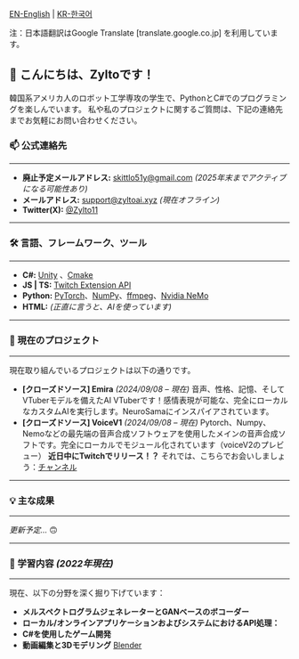[EN-English](https://github.com/Zylto11/Zylto11/blob/main/README.md) |
[KR-한국어](https://github.com/Zylto11/Zylto11/blob/main/README-KR.md)

注：日本語翻訳はGoogle Translate [translate.google.co.jp] を利用しています。



## 👋 こんにちは、Zyltoです！

韓国系アメリカ人のロボット工学専攻の学生で、PythonとC#でのプログラミングを楽しんでいます。
私や私のプロジェクトに関するご質問は、下記の連絡先までお気軽にお問い合わせください。

### 📫 公式連絡先

___
- **廃止予定メールアドレス:** skittlo51y@gmail.com *(2025年末までアクティブになる可能性あり)*
- **メールアドレス:** support@zyltoai.xyz *(現在オフライン)*
- **Twitter(X):** [@Zylto11](https://twitter.com/Zylto11)
___

### 🛠️ 言語、フレームワーク、ツール

___
- **C#:** [Unity](https://unity.com) 、[Cmake](https://cmake.org)
- **JS | TS:** [Twitch Extension API](https://github.com/TwitchLib/TwitchLib)
- **Python:** [PyTorch](https://pytorch.org)、[NumPy](https://numpy.org)、[ffmpeg](https://www.ffmpeg.org)、[Nvidia NeMo](https://docs.nvidia.com/nemo-framework/index.html)
- **HTML:** *(正直に言うと、AIを使っています)*
___

### 🚀 現在のプロジェクト

___
現在取り組んでいるプロジェクトは以下の通りです。
- **[クローズドソース] Emira** *(2024/09/08 – 現在)*
音声、性格、記憶、そしてVTuberモデルを備えたAI VTuberです！感情表現が可能な、完全にローカルなカスタムAIを実行します。NeuroSamaにインスパイアされています。
- **[クローズドソース] VoiceV1** *(2024/09/08 – 現在)*
Pytorch、Numpy、Nemoなどの最先端の音声合成ソフトウェアを使用したメインの音声合成ソフトです。完全にローカルでモジュール化されています（voiceV2のプレビュー）
**近日中にTwitchでリリース！？** それでは、こちらでお会いしましょう：[チャンネル](twitch.tv/zylto11)
___

### 💡 主な成果

___
*更新予定…* 🙃
___

### 🌱 学習内容 *(2022年現在)*

___
現在、以下の分野を深く掘り下げています：
- **メルスペクトログラムジェネレーターとGANベースのボコーダー**
- **ローカル/オンラインアプリケーションおよびシステムにおけるAPI処理：**
- **C#を使用したゲーム開発**
- **動画編集と3Dモデリング** [Blender](https://www.blender.org)
